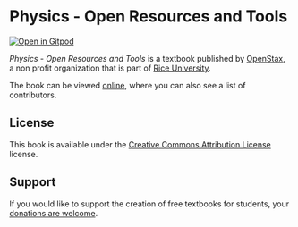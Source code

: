 # Physics - Open Resources and Tools

[![Open in Gitpod](https://gitpod.io/button/open-in-gitpod.svg)](https://gitpod.io/from-referrer/)

_Physics - Open Resources and Tools_ is a textbook published by [OpenStax](https://openstax.org/), a non profit organization that is part of [Rice University](https://www.rice.edu/).

The book can be viewed [online](https://github.com/cnx-user-books/cnxbook-physics-grade-10-caps-2011-open-tools-and-resources/releases/latest), where you can also see a list of contributors.

## License
This book is available under the [Creative Commons Attribution License](./LICENSE) license.

## Support
If you would like to support the creation of free textbooks for students, your [donations are welcome](https://riceconnect.rice.edu/donation/support-openstax-banner).
